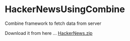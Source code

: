 # HackerNewsUsingCombine
Combine framework to fetch data from server

Download it from here ...
[HackerNews.zip](https://github.com/shobhakartiwari/HackerNewsUsingCombine/files/10422816/HackerNews.zip)
